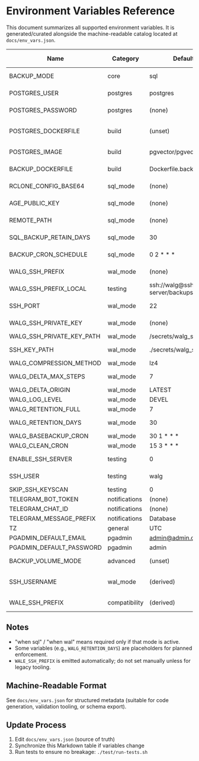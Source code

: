 # Environment Variables Reference

This document summarizes all supported environment variables. It is generated/curated alongside the machine-readable catalog located at `docs/env_vars.json`.

| Name | Category | Default | Required | Mode Scope | Description |
|------|----------|---------|----------|------------|-------------|
| BACKUP_MODE | core | sql | yes | all | Select backup strategy: `sql` full dumps or `wal` incremental wal-g |
| POSTGRES_USER | postgres | postgres | yes | all | PostgreSQL superuser name used for backups |
| POSTGRES_PASSWORD | postgres | (none) | yes | all | PostgreSQL superuser password (must set) |
| POSTGRES_DOCKERFILE | build | (unset) | no | wal (optional) | Custom Dockerfile for postgres (use `Dockerfile.postgres-walg` for WAL mode) |
| POSTGRES_IMAGE | build | pgvector/pgvector:pg17 | no | all | Base image when not building a custom Dockerfile |
| BACKUP_DOCKERFILE | build | Dockerfile.backup | no | all | Override backup service Dockerfile |
| RCLONE_CONFIG_BASE64 | sql_mode | (none) | when sql | sql | Base64 rclone.conf content for SQL uploads |
| AGE_PUBLIC_KEY | sql_mode | (none) | when sql | sql | Age public key for dump encryption |
| REMOTE_PATH | sql_mode | (none) | when sql | sql | Rclone remote target (e.g. `remote:folder`) |
| SQL_BACKUP_RETAIN_DAYS | sql_mode | 30 | no | sql | Days to retain SQL dumps remotely |
| BACKUP_CRON_SCHEDULE | sql_mode | 0 2 * * * | no | sql | Cron schedule for daily SQL dump |
| WALG_SSH_PREFIX | wal_mode | (none) | when wal | wal | SSH storage URI `ssh://user@host[:port]/abs/path` |
| WALG_SSH_PREFIX_LOCAL | testing | ssh://walg@ssh-server/backups | no | wal/testing | Local test override for WALG_SSH_PREFIX |
| SSH_PORT | wal_mode | 22 | no | wal | SSH port (auto-detected from prefix if present) |
| WALG_SSH_PRIVATE_KEY | wal_mode | (none) | no | wal | Base64 encoded private key (alternative to path) |
| WALG_SSH_PRIVATE_KEY_PATH | wal_mode | /secrets/walg_ssh_key | no | wal | Mounted path to SSH private key |
| SSH_KEY_PATH | wal_mode | ./secrets/walg_ssh_key | no | wal | Host path mounted for key directory |
| WALG_COMPRESSION_METHOD | wal_mode | lz4 | no | wal | wal-g compression method |
| WALG_DELTA_MAX_STEPS | wal_mode | 7 | no | wal | Max delta chain length before full backup |
| WALG_DELTA_ORIGIN | wal_mode | LATEST | no | wal | Delta origin reference |
| WALG_LOG_LEVEL | wal_mode | DEVEL | no | wal | wal-g log verbosity |
| WALG_RETENTION_FULL | wal_mode | 7 | no | wal | Number of full backups to retain |
| WALG_RETENTION_DAYS | wal_mode | 30 | no | wal (planned) | Optional days-based retention (not enforced yet) |
| WALG_BASEBACKUP_CRON | wal_mode | 30 1 * * * | no | wal | Cron for base backups |
| WALG_CLEAN_CRON | wal_mode | 15 3 * * * | no | wal | Cron for retention/cleanup |
| ENABLE_SSH_SERVER | testing | 0 | no | wal/testing | Enable internal test SSH server profile |
| SSH_USER | testing | walg | no | wal/testing | Username for local test SSH server |
| SKIP_SSH_KEYSCAN | testing | 0 | no | wal/testing | Skip ssh-keyscan host key fetch |
| TELEGRAM_BOT_TOKEN | notifications | (none) | no | all | Telegram bot token for alerts |
| TELEGRAM_CHAT_ID | notifications | (none) | no | all | Telegram target chat ID |
| TELEGRAM_MESSAGE_PREFIX | notifications | Database | no | all | Prefix for Telegram messages |
| TZ | general | UTC | no | all | Container timezone (cron + logs) |
| PGADMIN_DEFAULT_EMAIL | pgadmin | admin@admin.com | no | all | pgAdmin initial email |
| PGADMIN_DEFAULT_PASSWORD | pgadmin | admin | no | all | pgAdmin initial password |
| BACKUP_VOLUME_MODE | advanced | (unset) | no | wal | Advisory flag for external orchestration only |
| SSH_USERNAME | wal_mode | (derived) | no | wal | Auto-derived from WALG_SSH_PREFIX (override allowed) |
| WALE_SSH_PREFIX | compatibility | (derived) | no | wal | Legacy alias exported for tooling expecting WALE_* |

## Notes
- "when sql" / "when wal" means required only if that mode is active.
- Some variables (e.g., `WALG_RETENTION_DAYS`) are placeholders for planned enforcement.
- `WALE_SSH_PREFIX` is emitted automatically; do not set manually unless for legacy tooling.

## Machine-Readable Format
See `docs/env_vars.json` for structured metadata (suitable for code generation, validation tooling, or schema export).

## Update Process
1. Edit `docs/env_vars.json` (source of truth)
2. Synchronize this Markdown table if variables change
3. Run tests to ensure no breakage: `./test/run-tests.sh`

